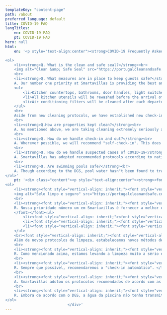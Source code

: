 ```yaml
---
templateKey: "content-page"
path: /about
preferred_language: default
title: COVID-19 FAQ
langTitles:
    en: COVID-19 FAQ
    pt: COVID-19 FAQ
hero: null
html:
    en: '<p style="text-align:center"><strong>COVID-19 Frequently Asked Questions</strong></p>

<ol>
	<li><strong>Q. What is the clean and safe seal?</strong><br>
	<img alt="Clean &amp; Safe Seal" src="https://portugalcleanandsafe.com/assets/badge.png" style="float:right; max-height:150px"> A. The Clean &amp; Safe Seal means that the business is compliant and committed to health and safety recommendations issued by the National Tourism Authority according to National Health Authority guidelines. This involves employee training and an updated rigorous internal protocol for health and safety measures to not only keep guests safe but also employees in and around properties and the work place healthy and alert. The protocols will be implemented and certification applied across all properties gradually following national health guidelines over the following weeks. For more information, please visit the&nbsp;<a href="https://portugalcleanandsafe.com/pt-pt/stamp">Clean &amp; Safe website</a></li>
	<br>
	<li><strong>Q. What measures are in place to keep guests safe?</strong><br>
	A. Our number one priority at Smartavillas is providing the best and safest experience for our guests. That means training all of our staff in safety protocols involving COVID-19. We have implemented new hygiene rules such as the need to not only thoroughly clean surfaces but to also disinfect and sanitize them. Special attention is paid to:
	<ul>
		<li>Kitchen countertops, bathrooms, door handles, light switches, etc.</li>
		<li>All kitchen utensils will be rewashed before the arrival of guests.</li>
		<li>Air conditioning filters will be cleaned after each departure</li>
	</ul>
	<br>
	Aside from new cleaning protocols, we have established new check-in check-out methods, protocols for handling suspected infections, assigned areas for isolation and provided cleaning and isolation kits for both guests and employees.</li>
	<br>
	<li><strong>Q.How are properties kept clean?</strong><br>
	A. As mentioned above, we are taking cleaning extremely seriously and thus have implemented stringent protocols on using an effective and wide range of cleaning products including bleach, sanitizer and window cleaner while removing decorative ornaments and elements that may prove to difficult to clean and thus avoiding any risk of contamination. We have also removed any and all books, magazines, rugs, decorative pillows and ornaments, as we realize that, though they may make properties cozier, they are also potential problem spots for infection. If there is a problem with a property that requires the assistance of a member of staff, they will only enter with the express permission for the guest. When entering, the staff will wear personal protective equipment</li>
	<br>
	<li><strong>Q. How do we handle check-in and out?</strong><br>
	A. Wherever possible, we will recommend "self-check-in". This does not mean that Smartavillas will not care for the guest. We will be in contact at any and all times providing any necessary assistance to the guest so they may arrive and settle in with ease. However, when "self-check-in" is not available, we have adopted strict social distancing guidelines and cleaning habits such as wearing a mask, avoiding physical contact and carrying alcohol based hand disinfectant. Smartavillas is also committed to informing guests about all avenues of information and assistance such as the National Health Service (SNS24)(<strong>808 24 24 24</strong>).</li>
	<br>
	<li><strong>Q. How do we handle suspected cases of COVID-19</strong><br>
	A. Smartavillas has adopted recommended protocols according to national authorities. Following ALEP (Portuguese Association of AL) and DGS (General Directorate of Health) Guidance, if a person presents with the following symptoms: fever, cough, difficulty in breathing accompanied by headache and pain in the body, then people should not go directly to the hospital or health centre, but call the SNS24 line first (tel. <strong>808 24 24 24</strong>). We are also fully aware of certain language barriers or difficulties in reaching/contacting SNS24 that may exist in this situation and have thus ensured that any guest will receive upon arrival a phone number for direct contact with a person in charge of the AL who can then support the guest. Smartavillas has also designated areas within every property that can act as isolation areas in case a suspected case may need to isolate. This will allow for guests to safely and comfortably await the arrival of health authorities.</li>
	<br>
	<li><strong>Q. Are swimming pools safe?</strong><br>
	A. Though according to the DGS, pool water hasn"t been found to transmit infections, Smartavillas has adopted a rigorous cleaning protocol for pools that involves regular cleaning and checks to ensure optimum quality and levels. If the pool is communal, then rules of the condominium management will also be clearly displayed in the property.</li>
</ol>'
    pt: '<div class="content"><p style="text-align:center"><strong><font style="vertical-align: inherit;"><font style="vertical-align: inherit;">COVID-19 Perguntas Frequentes</font></font></strong></p>
<ol>
	<li><strong><font style="vertical-align: inherit;"><font style="vertical-align: inherit;">P. Qual é o selo limpo e seguro? </font></font></strong><br>
	<img alt="Selo limpo e seguro" src="https://portugalcleanandsafe.com/assets/badge.png" style="float:right; max-height:150px"><font style="vertical-align: inherit;"><font style="vertical-align: inherit;">R. O selo Clean &amp; Safe significa que a empresa está em conformidade e está comprometida com as recomendações de saúde e segurança emitidas pela Autoridade Nacional de Turismo de acordo com as diretrizes da Autoridade Nacional de Saúde. </font><font style="vertical-align: inherit;">Isso envolve o treinamento de funcionários e um protocolo interno rigoroso atualizado de medidas de saúde e segurança, não apenas para manter os hóspedes seguros, mas também os funcionários dentro e ao redor das propriedades e no local de trabalho saudáveis &ZeroWidthSpace;&ZeroWidthSpace;e alertas. </font><font style="vertical-align: inherit;">Os protocolos serão implementados e a certificação aplicada em todas as propriedades gradualmente, seguindo as diretrizes nacionais de saúde nas semanas seguintes. </font><font style="vertical-align: inherit;">Para obter mais informações, visite o site&nbsp; </font></font><a href="https://portugalcleanandsafe.com/pt-pt/stamp"><font style="vertical-align: inherit;"><font style="vertical-align: inherit;">Clean &amp; Safe</font></font></a></li>
	<br>
	<li><strong><font style="vertical-align: inherit;"><font style="vertical-align: inherit;">P. Que medidas existem para manter os hóspedes seguros? </font></font></strong><br><font style="vertical-align: inherit;"><font style="vertical-align: inherit;">
	R. Nossa prioridade número um em Smartavillas é fornecer a melhor e mais segura experiência para nossos hóspedes. </font><font style="vertical-align: inherit;">Isso significa treinar toda a nossa equipe em protocolos de segurança envolvendo COVID-19. </font><font style="vertical-align: inherit;">Implementamos novas regras de higiene, como a necessidade não apenas de limpar completamente as superfícies, mas também de desinfetá-las e higienizá-las. </font><font style="vertical-align: inherit;">Atenção especial é dada a:
	</font></font><ul>
		<li><font style="vertical-align: inherit;"><font style="vertical-align: inherit;">Bancadas de cozinha, banheiros, maçanetas, interruptores de luz, etc.</font></font></li>
		<li><font style="vertical-align: inherit;"><font style="vertical-align: inherit;">Todos os utensílios de cozinha serão lavados novamente antes da chegada dos hóspedes.</font></font></li>
		<li><font style="vertical-align: inherit;"><font style="vertical-align: inherit;">Os filtros do ar condicionado serão limpos após cada partida</font></font></li>
	</ul>
	<br><font style="vertical-align: inherit;"><font style="vertical-align: inherit;">
	Além de novos protocolos de limpeza, estabelecemos novos métodos de check-in e check-out, protocolos para lidar com infecções suspeitas, áreas designadas para isolamento e fornecemos kits de limpeza e isolamento para hóspedes e funcionários.</font></font></li>
	<br>
	<li><strong><font style="vertical-align: inherit;"><font style="vertical-align: inherit;">P. Como as propriedades são mantidas limpas? </font></font></strong><br><font style="vertical-align: inherit;"><font style="vertical-align: inherit;">
	R. Como mencionado acima, estamos levando a limpeza muito a sério e, portanto, implementamos protocolos rigorosos sobre o uso de uma ampla e eficaz gama de produtos de limpeza, incluindo alvejante, desinfetante e limpador de janelas, enquanto removemos ornamentos decorativos e elementos que podem ser difíceis de limpar e, portanto, evitando qualquer risco de contaminação. </font><font style="vertical-align: inherit;">Também removemos todos e quaisquer livros, revistas, tapetes, almofadas decorativas e enfeites, pois percebemos que, embora possam tornar as propriedades mais aconchegantes, também são potenciais focos de infecção. </font><font style="vertical-align: inherit;">Se houver algum problema com um imóvel que requeira a assistência de um funcionário, eles só entrarão com a autorização expressa do hóspede. </font><font style="vertical-align: inherit;">Ao entrar, a equipe usará equipamento de proteção individual</font></font></li>
	<br>
	<li><strong><font style="vertical-align: inherit;"><font style="vertical-align: inherit;">P. Como lidamos com o check-in e o check-out? </font></font></strong><br><font style="vertical-align: inherit;"><font style="vertical-align: inherit;">
	R. Sempre que possível, recomendaremos o "check-in automático". </font><font style="vertical-align: inherit;">Isso não significa que Smartavillas não se importará com o hóspede. </font><font style="vertical-align: inherit;">Estaremos em contato a todo e qualquer momento prestando toda a assistência necessária ao hóspede para que possa chegar e se instalar com facilidade. </font><font style="vertical-align: inherit;">No entanto, quando o "self-check-in" não está disponível, adotamos diretrizes rígidas de distanciamento social e hábitos de limpeza, como usar máscara, evitar o contato físico e carregar desinfetante para as mãos à base de álcool. </font><font style="vertical-align: inherit;">Smartavillas também está empenhada em informar os hóspedes sobre todas as vias de informação e assistência, como o Serviço Nacional de Saúde (SNS24) ( </font></font><strong><font style="vertical-align: inherit;"><font style="vertical-align: inherit;">808 24 24 24</font></font></strong><font style="vertical-align: inherit;"><font style="vertical-align: inherit;"> ).</font></font></li>
	<br>
	<li><strong><font style="vertical-align: inherit;"><font style="vertical-align: inherit;">P. Como lidamos com casos suspeitos de COVID-19</font></font></strong><br><font style="vertical-align: inherit;"><font style="vertical-align: inherit;"> 
	A. Smartavillas adotou os protocolos recomendados de acordo com as autoridades nacionais. </font><font style="vertical-align: inherit;">Seguindo as orientações da ALEP (Associação Portuguesa de AL) e DGS (Direção-Geral da Saúde), se uma pessoa apresentar os seguintes sintomas: febre, tosse, dificuldade em respirar acompanhada de dor de cabeça e dores no corpo, as pessoas não devem ir diretamente para hospital ou centro de saúde, mas ligue primeiro para a linha SNS24 (tel. </font></font><strong><font style="vertical-align: inherit;"><font style="vertical-align: inherit;">808 24 24 24</font></font></strong><font style="vertical-align: inherit;"><font style="vertical-align: inherit;">) </font><font style="vertical-align: inherit;">Também estamos cientes de certas barreiras linguísticas ou dificuldades em alcançar / entrar em contato com o SNS24 que podem existir nesta situação e, portanto, garantimos que qualquer hóspede receberá na chegada um número de telefone para contato direto com uma pessoa responsável pela AL que pode então apoiar o convidado. </font><font style="vertical-align: inherit;">Smartavillas também designou áreas dentro de cada propriedade que podem atuar como áreas de isolamento caso um caso suspeito precise ser isolado. </font><font style="vertical-align: inherit;">Isso permitirá que os hóspedes aguardem com segurança e conforto a chegada das autoridades de saúde.</font></font></li>
	<br>
	<li><strong><font style="vertical-align: inherit;"><font style="vertical-align: inherit;">P. As piscinas são seguras? </font></font></strong><br><font style="vertical-align: inherit;"><font style="vertical-align: inherit;">
	R. Embora de acordo com o DGS, a água da piscina não tenha transmitido infecções, Smartavillas adotou um protocolo de limpeza rigoroso para piscinas que envolve limpeza regular e verificações para garantir níveis e qualidade ideais. </font><font style="vertical-align: inherit;">Se a piscina for comum, as regras de gestão do condomínio também estarão claramente expostas na propriedade.</font></font></li>
</ol>
							</div>'
---
```



							